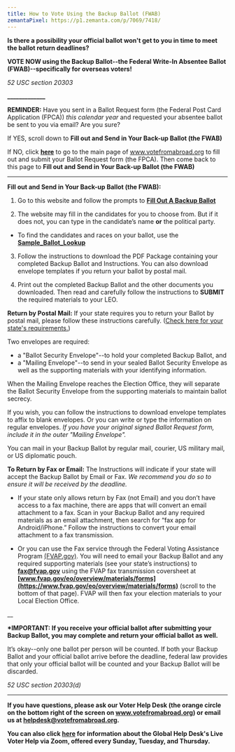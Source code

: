 ```yaml
---
title: How to Vote Using the Backup Ballot (FWAB)
zemantaPixel: https://p1.zemanta.com/p/7069/7418/
---
```

**Is there a possibility your official ballot won't get to you in time to meet the ballot return deadlines?**

**VOTE NOW using the Backup Ballot--the Federal Write-In Absentee Ballot (FWAB)--specifically for overseas voters!**

*52 USC section 20303*

**\_\_\_\_\_\_\_\_\_\_\_\__**

**REMINDER:** Have you sent in a Ballot Request form (the Federal Post Card Application (FPCA)) _this calendar year_ and requested your absentee ballot be sent to you via email? Are you sure?

If YES, scroll down to **Fill out and Send in Your Back-up Ballot (the FWAB)**

If NO, click **[here](https://www.votefromabroad.org)** to go to the main page of www.votefromabroad.org to fill out and submit your Ballot Request form (the FPCA). Then come back to this page to **Fill out and Send in Your Back-up Ballot (the FWAB)**

- - -

**Fill out and Send in Your Back-up Ballot (the FWAB):** 

1. Go to this website and follow the prompts to **[Fill Out A Backup Ballot](https://www.fvap.gov/fwab-privacy-notice)**

2. The website may fill in the candidates for you to choose from. But if it does not, you can type in the candidate’s name **or** the political party.

* To find the candidates and races on your ballot, use the  **[Sample_Ballot_Lookup](https://ballotpedia.org/Sample_Ballot_Lookup)**

3. Follow the instructions to download the PDF Package containing your completed Backup Ballot and Instructions. You can also download envelope templates if you return your ballot by postal mail.

4. Print out the completed Backup Ballot and the other documents you downloaded. Then read and carefully follow the instructions to **SUBMIT** the required materials to your LEO. 

**Return by Postal Mail:** If your state requires you to return your Ballot by postal mail, please follow these instructions carefully. ([Check here for your state's requirements.](https://www.votefromabroad.org/states))

Two envelopes are required: 

* a "Ballot Security Envelope"--to hold your completed Backup Ballot, and 
* a "Mailing Envelope"--to send in your sealed Ballot Security Envelope as well as the supporting materials with your identifying information. 

When the Mailing Envelope reaches the Election Office, they will separate the Ballot Security Envelope from the supporting materials to maintain ballot secrecy.

If you wish, you can follow the instructions to download envelope templates to affix to blank envelopes. Or you can write or type the information on regular envelopes. *If you have your original signed Ballot Request form, include it in the outer "Mailing Envelope".*

You can mail in your Backup Ballot by regular mail, courier, US military mail, or US diplomatic pouch. 


**To Return by Fax or Email:** The Instructions will indicate if your state will accept the Backup Ballot by Email or Fax. *We recommend you do so to ensure it will be received by the deadline.*

* If your state only allows return by Fax (not Email) and you don’t have access to a fax machine, there are apps that will convert an email attachment to a fax. Scan in your Backup Ballot and any required materials as an email attachment, then search for “fax app for Android/iPhone.” Follow the instructions to convert your email attachment to a fax transmission.

* Or you can use the Fax service through the Federal Voting Assistance Program [(FVAP.gov)](https://www.fvap.gov). You will need to email your Backup Ballot and any required supporting materials (see your state’s instructions) to **fax@fvap.gov** using the FVAP fax transmission coversheet at **[www.fvap.gov/eo/overview/materials/forms](https://www.fvap.gov/eo/overview/materials/forms)** (scroll to the bottom of that page). FVAP will then fax your election materials to your Local Election Office.

__

**\*IMPORTANT: If you receive your official ballot after submitting your Backup Ballot, you may complete and return your official ballot as well.** 

It’s okay--only one ballot per person will be counted. If both your Backup Ballot and your official ballot arrive before the deadline, federal law provides that only your official ballot will be counted and your Backup Ballot will be discarded.

*52 USC section 20303(d)*

___
**If you have questions, please ask our Voter Help Desk (the orange circle on the bottom right of the screen on www.votefromabroad.org) or email us at [helpdesk@votefromabroad.org](helpdesk@votefromabroad.org).**

**You can also click [here](https://qrco.de/bbh0zg) for information about the Global Help Desk's Live Voter Help via Zoom, offered every Sunday, Tuesday, and Thursday.**
